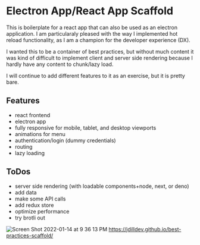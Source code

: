# Electron App/React App Scaffold

This is boilerplate for a react app that can also be used as an electron application. I am particularaly pleased with the way I implemented hot reload functionality, as I am a champion for the developer experience (DX).

I wanted this to be a container of best practices, but without much content it was kind of difficult to implement client and server side rendering because I hardly have any content to chunk/lazy load.

I will continue to add different features to it as an exercise, but it is pretty bare.

## Features
- react frontend
- electron app
- fully responsive for mobile, tablet, and desktop viewports
- animations for menu
- authentication/login (dummy credentials)
- routing
- lazy loading

## ToDos
- server side rendering (with loadable components+node, next, or deno)
- add data
- make some API calls
- add redux store
- optimize performance
- try brotli out

![Screen Shot 2022-01-14 at 9 36 13 PM](https://user-images.githubusercontent.com/92639901/149605851-aeeed0a4-f6fb-4786-912e-b02f48baec46.png)
https://jdilldev.github.io/best-practices-scaffold/
